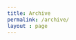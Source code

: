 ```yaml
---
title: Archive
permalink: /archive/
layout : page
---
```


<!-- from https://nathan.gs/2024/01/04/tags-in-jekyll-wordcloud/ -->

<script src="//cdnjs.cloudflare.com/ajax/libs/jquery/3.7.1/jquery.min.js" integrity="sha512-v2CJ7UaYy4JwqLDIrZUI/4hqeoQieOmAZNXBeQyjo21dadnwR+8ZaIJVT8EE2iyI61OV8e6M8PP2/4hpQINQ/g==" crossorigin="anonymous" referrerpolicy="no-referrer"></script>
<script src="/assets/js/jqcloud-1.0.5.js"></script>

<div class="wordcloud" style="height: 400px; width: 90%"></div>

<div hidden id="tag_list"></div>

<div id="selectedtags"></div>

<script>
  
  $(document).ready(

    function() 
    {

      function multiSort(arr, fields) 
      {
       arr.sort((a, b) => 
      {
        for (let field of fields) 
        {
        const [fieldName, order] = field.split(':');
        const aValue = a[fieldName];
        const bValue = b[fieldName];

        if (aValue < bValue) return order === 'desc' ? 1 : -1;
        if (aValue > bValue) return order === 'desc' ? -1 : 1;
       }
      return 0;
       });
    }

  function BuildAllPostList() 
    {
      /*debugger;*/
      var alltags = [];
      {%- assign bob = site.categories -%}
      {%- assign my_posts = site.posts | sort: "date"  -%} 
      {% for ken in bob reversed offset: 1 %}
        {% for post in my_posts %}
           {%- if ken[0] == post.categories.last -%}
              alltags.push({category: "{{ken[0] | capitalize }}", tag : '{{ post.tags | split: "+" }}', title: "{{ post.title }}", excerpt: {{ post.excerpt | strip | strip_html | strip_newlines | escape | jsonify }},date : "{{ post.date | date: '%Y-%m-%dT%H:%M:%SZ' }}", url : "{{ post.url}}", month_date : "{{ post.date | date: '%B %Y' }}"});
            {%- endif -%}
        {% endfor %}
      {%- endfor -%}
      return alltags;
    }

  function BuildPostList() 
    {
      var selectedtags = document.getElementById("selectedtags");
      selectedtags.innerHTML = "";
      var arrayLength = listotags.length;
      var currentCategory = "";
      var currentMonth = "";
      var bobby = document.getElementById("tag_list").innerText.slice(0,-1);
      var jonny = bobby.split("|").sort();
      for (var i = 0; i < arrayLength; i++)
      {
        var billy = listotags[i].tag.replace('[','').replace(']','').replace(/"/g,'').replace(/, /g,',').split(",").sort();
        var steve = jonny.filter(el => billy.includes(el)).length;
        if (steve != 0)
       {
          if (currentCategory != listotags[i].category )
          {
            currentCategory = listotags[i].category;
            selectedtags.innerHTML = selectedtags.innerHTML + "<h3>" + currentCategory + '</h3><ul class="post-list">';
            currentMonth = listotags[i].month_date;
            selectedtags.innerHTML = selectedtags.innerHTML + "<p style="+'"'+"text-indent: 15px;"+'"'+">"+currentMonth+"</p>";
          }
          if ( currentMonth != listotags[i].month_date )
          {
           currentMonth = listotags[i].month_date;
           selectedtags.innerHTML = selectedtags.innerHTML + "<p style="+'"'+"text-indent: 15px;"+'"'+">"+currentMonth+"</p>";
          }
           selectedtags.innerHTML = selectedtags.innerHTML + "<p style="+'"'+"text-indent: 30px;"+'"'+"><a href="+'"'+listotags[i].url+'"'+" title="+'"'+listotags[i].excerpt+'"'+">"+listotags[i].title+"</a></p>";
      }
        selectedtags.innerHTML = selectedtags.innerHTML + "</ul>";
      }
    }

      function BuildTagList(passed_tag,first_run)
        {
  
          if (first_run)
            {
              var tag_match = passed_tag;
            }
            else
            {
              var tag_match = passed_tag.currentTarget.innerText;
            }
          var allListElements = $( "[id*='_word_']" );
          for (var i = 0; i < allListElements.length; i++)
          {
            var tagindex = tags.findIndex(x => x.text === tag_match );
            if (allListElements[i].innerText == tag_match)
              {
                if (tags[tagindex].selected == 0 || first_run )
                {
                  /*$(allListElements[i]).css("color","red");*/
                  $(allListElements[i]).removeClass(tags[tagindex].tag_class);
                  $(allListElements[i]).addClass(tags[tagindex].tag_class+"plus");
                  tags[tagindex].selected = 1;
                }
                else
                {
                   /*$(allListElements[i]).css("color","blue");*/
                  $(allListElements[i]).removeClass(tags[tagindex].tag_class+"plus");
                  $(allListElements[i]).addClass(tags[tagindex].tag_class);
                  tags[tagindex].selected = 0;
                }
              } 
          }
          var ken = "";
          if (first_run)
          {
            ken = document.getElementById("tag_list").innerHTML;
          }
          for (var i = 0; i < tags.length; i++)
          {
           if (tags[i].selected == 1)
             {
              ken = ken+tags[i].text+"|"; 
             }
          }
          document.getElementById("tag_list").innerHTML = ken; 
          BuildPostList();
        }
  
      function firsttag()
      {
        const searchParams = new URLSearchParams(window.location.search);
        var allspan = $( "[id*='_word_']" );
          console.log(allspan);
          for (var i = 0; i < allspan.length; i++)
          {
            for (var j = 0; j < tags.length; j++)
            if (allspan[i].innerText == tags[j].text)
              {
                tags[j].tag_class = allspan[i].className;
              } 
          }
        if (searchParams.has('id'))
        {
          document.getElementById("tag_list").innerHTML = searchParams.get('id')+"|";
          BuildTagList(searchParams.get('id'),true);
          /* set tag selected */
        }
      }

      var tags = [];
      var listotags = [];
      var ed = "";
      
      {% for tag in site.tags %}
        {%- assign tag_name = tag | first -%}
        {%- assign tag_weight = tag | last | size -%}
        ed = "{{ tag_name }}";
        tags.push({text: "{{ tag_name }}", weight: {{ tag_weight }}, handlers: {click: function(ed) { BuildTagList(ed,false)}}, selected : 0, tag_class : ""});
      {% endfor %}
      multiSort(listotags, ['category:desc','date:asc']);
      $(".wordcloud").jQCloud(tags,{ afterCloudRender: function() { firsttag() }} );
      listotags = BuildAllPostList();
    });
</script>


